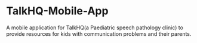 # TalkHQ-Mobile-App
A mobile application for TalkHQ(a Paediatric speech pathology clinic) to provide resources for kids with communication problems and their parents.
